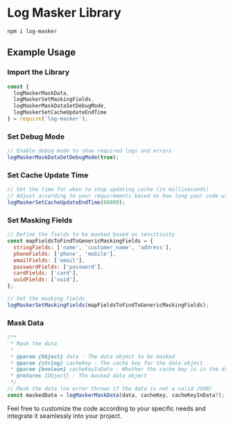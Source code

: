 # Log Masker Library

```
npm i log-masker
```

## Example Usage

### Import the Library

```javascript
const {
  logMaskerMaskData,
  logMaskerSetMaskingFields,
  logMaskerMaskDataSetDebugMode,
  logMaskerSetCacheUpdateEndTime
} = require('log-masker');
```

### Set Debug Mode

```javascript
// Enable debug mode to show required logs and errors
logMaskerMaskDataSetDebugMode(true);
```

### Set Cache Update Time

```javascript
// Set the time for when to stop updating cache (in milliseconds)
// Adjust according to your requirements based on how long your code will be ready with cached data
logMaskerSetCacheUpdateEndTime(60000);
```

### Set Masking Fields

```javascript
// Define the fields to be masked based on sensitivity
const mapFieldsToFindToGenericMaskingFields = {
  stringFields: ['name', 'customer_name', 'address'],
  phoneFields: ['phone', 'mobile'],
  emailFields: ['email'],
  passwordFields: ['password'],
  cardFields: ['card'],
  uuidFields: ['uuid'],
};

// Set the masking fields
logMaskerSetMaskingFields(mapFieldsToFindToGenericMaskingFields);
```

### Mask Data

```javascript
/**
 * Mask the data
 * 
 * @param {Object} data - The data object to be masked
 * @param {string} cacheKey - The cache key for the data object
 * @param {boolean} cacheKeyInData - Whether the cache key is in the data object or not
 * @returns {Object} - The masked data object
 */
// Mask the data (no error thrown if the data is not a valid JSON)
const maskedData = logMaskerMaskData(data, cacheKey, cacheKeyInData?);
```

Feel free to customize the code according to your specific needs and integrate it seamlessly into your project.